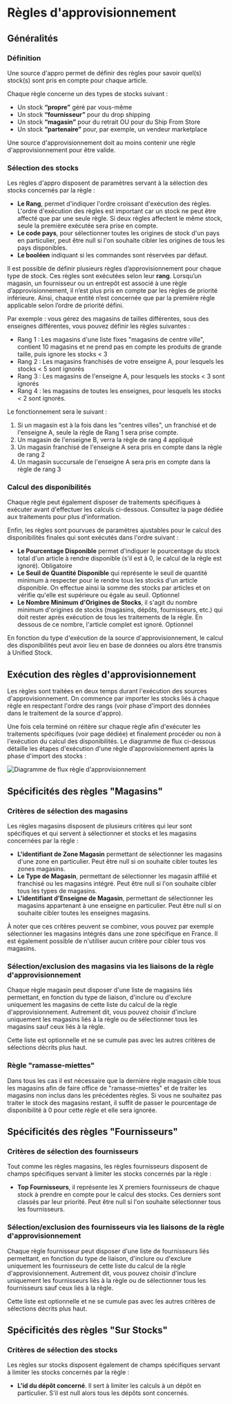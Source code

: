# Règles d'approvisionnement

## Généralités

### Définition

Une source d'appro permet de définir des règles pour savoir quel(s) stock(s) sont pris en compte pour chaque article.

Chaque règle concerne un des types de stocks suivant :
- Un stock __“propre”__ géré par vous-même
- Un stock __“fournisseur”__ pour du drop shipping
- Un stock __“magasin”__ pour du retrait OU pour du Ship From Store
- Un stock __“partenaire”__ pour, par exemple, un vendeur marketplace

Une source d'approvisionnement doit au moins contenir une règle d'approvisionnement pour être valide.

### Sélection des stocks

Les règles d'appro disposent de paramètres servant à la sélection des stocks concernés par la règle :

- __Le Rang__, permet d'indiquer l'ordre croissant d'exécution des règles. L'ordre d'exécution des règles est important car un stock ne peut être affecté que par une seule règle. Si deux règles affectent le même stock, seule la première exécutée sera prise en compte.
- __Le code pays__, pour sélectionner toutes les origines de stock d'un pays en particulier, peut être null si l'on souhaite cibler les origines de tous les pays disponibles.
- __Le booléen__ indiquant si les commandes sont réservées par défaut.

Il est possible de définir plusieurs règles d’approvisionnement pour chaque type de stock. Ces règles sont exécutées selon leur __rang__. Lorsqu’un magasin, un fournisseur ou un entrepôt est associé à une règle d’approvisionnement, il n’est plus pris en compte par les règles de priorité inférieure. Ainsi, chaque entité n’est concernée que par la première règle applicable selon l’ordre de priorité défini. 

Par exemple : vous gérez des magasins de tailles différentes, sous des enseignes différentes, vous pouvez définir les règles suivantes :

- Rang 1 : Les magasins d'une liste fixes "magasins de centre ville", contient 10 magasins et ne prend pas en compte les produits de grande taille, puis ignore les stocks < 3
- Rang 2 : Les magasins franchisés de votre enseigne A, pour lesquels les stocks < 5 sont ignorés
- Rang 3 : Les magasins de l'enseigne A, pour lesquels les stocks < 3 sont ignorés
- Rang 4 : les magasins de toutes les enseignes, pour lesquels les stocks < 2 sont ignorés.

Le fonctionnement sera le suivant :

1. Si un magasin est à la fois dans les "centres villes", un franchisé et de l'enseigne A, seule la règle de Rang 1 sera prise compte.
2. Un magasin de l'enseigne B, verra la règle de rang 4 appliqué
3. Un magasin franchisé de l'enseigne A sera pris en compte dans la règle de rang 2
4. Un magasin succursale de l'enseigne A sera pris en compte dans la règle de rang 3


### Calcul des disponibilités

Chaque règle peut également disposer de traitements spécifiques à exécuter avant d'effectuer les calculs ci-dessous. Consultez la page dédiée aux traitements pour plus d'information.

Enfin, les règles sont pourvues de paramètres ajustables pour le calcul des disponibilités finales qui sont exécutés dans l'ordre suivant :
- __Le Pourcentage Disponible__ permet d'indiquer le pourcentage du stock total d'un article à rendre disponible (s'il est à 0, le calcul de la règle est ignoré). Obligatoire
- __Le Seuil de Quantité Disponible__ qui représente le seuil de quantité minimum à respecter pour le rendre tous les stocks d'un article disponible. On effectue ainsi la somme des stocks par articles et on vérifie qu'elle est supérieure ou égale au seuil. Optionnel
- __Le Nombre Minimum d'Origines de Stocks__, il s'agit du nombre minimum d'origines de stocks (magasins, dépôts, fournisseurs, etc.) qui doit rester après exécution de tous les traitements de la règle. En dessous de ce nombre, l'article complet est ignoré. Optionnel

En fonction du type d'exécution de la source d'approvisionnement, le calcul des disponibilités peut avoir lieu en base de données ou alors être transmis à Unified Stock.

## Exécution des règles d'approvisionnement

Les règles sont traitées en deux temps durant l'exécution des sources d'approvisionnement. On commence par importer les stocks liés à chaque règle en respectant l'ordre des rangs (voir phase d'import des données dans le traitement de la source d'appro).

Une fois cela terminé on réitère sur chaque règle afin d'exécuter les traitements spécifiques (voir page dédiée) et finalement procéder ou non à l'exécution du calcul des disponibilités.
Le diagramme de flux ci-dessous détaille les étapes d'exécution d'une règle d'approvisionnement après la phase d'import des stocks :

![Diagramme de flux règle d'approvisionnement](img/ExecutionRegleAppro.png)

## Spécificités des règles "Magasins"

### Critères de sélection des magasins

Les règles magasins disposent de plusieurs critères qui leur sont spécifiques et qui servent à sélectionner et stocks et les magasins concernées par la règle :
- __L'identifiant de Zone Magasin__ permettant de sélectionner les magasins d'une zone en particulier. Peut être null si on souhaite cibler toutes les zones magasins.
- __Le Type de Magasin__, permettant de sélectionner les magasin affilié et franchisé ou les magasins intégré. Peut être null si l'on souhaite cibler tous les types de magasins.
- __L'identifiant d'Enseigne de Magasin__, permettant de sélectionner les magasins appartenant à une enseigne en particulier. Peut être null si on souhaite cibler toutes les enseignes magasins.

À noter que ces critères peuvent se combiner, vous pouvez par exemple sélectionner les magasins intégrés dans une zone spécifique en France. Il est également possible de n'utiliser aucun critère pour cibler tous vos magasins.

### Sélection/exclusion des magasins via les liaisons de la règle d'approvisionnement

Chaque règle magasin peut disposer d'une liste de magasins liés permettant, en fonction du type de liaison, d'inclure ou d'exclure uniquement les magasins de cette liste du calcul de la règle d'approvisionnement. Autrement dit, vous pouvez choisir d'inclure uniquement les magasins liés à la règle ou de sélectionner tous les magasins sauf ceux liés à la règle.

Cette liste est optionnelle et ne se cumule pas avec les autres critères de sélections décrits plus haut.

### Règle "ramasse-miettes"
Dans tous les cas il est nécessaire que la dernière règle magasin cible tous les magasins afin de faire office de "ramasse-miettes" et de traiter les magasins non inclus dans les précédentes règles. Si vous ne souhaitez pas traiter le stock des magasins restant, il suffit de passer le pourcentage de disponibilité à 0 pour cette règle et elle sera ignorée.

## Spécificités des règles "Fournisseurs"

### Critères de sélection des fournisseurs
Tout comme les règles magasins, les règles fournisseurs disposent de champs spécifiques servant à limiter les stocks concernés par la règle :

- __Top Fournisseurs__, il représente les X premiers fournisseurs de chaque stock à prendre en compte pour le calcul des stocks. Ces derniers sont classés par leur priorité. Peut être null si l'on souhaite sélectionner tous les fournisseurs.

### Sélection/exclusion des fournisseurs via les liaisons de la règle d'approvisionnement

Chaque règle fournisseur peut disposer d'une liste de fournisseurs liés permettant, en fonction du type de liaison, d'inclure ou d'exclure uniquement les fournisseurs de cette liste du calcul de la règle d'approvisionnement. Autrement dit, vous pouvez choisir d'inclure uniquement les fournisseurs liés à la règle ou de sélectionner tous les fournisseurs sauf ceux liés à la règle.

Cette liste est optionnelle et ne se cumule pas avec les autres critères de sélections décrits plus haut.

## Spécificités des règles "Sur Stocks"

### Critères de sélection des stocks
Les règles sur stocks disposent également de champs spécifiques servant à limiter les stocks concernés par la règle :

- __L'id du dépôt concerné__. Il sert à limiter les calculs à un dépôt en particulier. S'il est null alors tous les dépôts sont concernés.